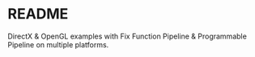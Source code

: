 # README #

DirectX & OpenGL examples with Fix Function Pipeline & Programmable Pipeline on multiple platforms. 

